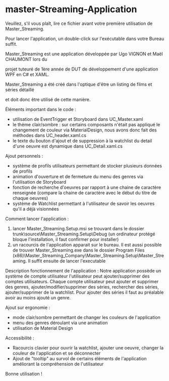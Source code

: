 # master-Streaming-Application

Veuillez, s'il vous plaît, lire ce fichier avant votre première utilisation de Master_Streaming.

Pour lancer l'application, un double-click sur l'exécutable dans votre Bureau suffit.



Master_Streaming est une application développée par Ugo VIGNON et Maël CHAUMONT lors du 

projet tuteuré de 1ère année de DUT de développement d'une application WPF en C# et XAML.



Master_Streaming a été créé dans l'optique d'être un listing de films et séries détaillé

et doit donc être utilisé de cette manière.

Éléments important dans le code : 
- utilisation de EventTrigger et Storyboard dans UC_Master.xaml
- le thème clair/sombre : sur certains composants n'était pas appliqué le changement de couleur via MaterialDesign, nous avons donc fait des méthodes dans UC_header.xaml.cs
- le texte du bouton d'ajout et de suppression à la watchlist du detail d'une oeuvre est dynamique dans UC_Detail.xaml.cs

Ajout personnels : 
- système de profils utilisateurs permettant de stocker plusieurs données de profils
- animation d'ouverture et de fermeture du menu des genres via l'utilisation de Storyboard 
- fonction de recherche d'oeuvres par rapport à une chaine de caractère renseignée (compare la chaine de caractère avec le début du titre de chaque oeuvres)
- système de Watchlist permettant à l'utilisateur de savoir les oeuvres qu'il a déjà visionnées

Comment lancer l'application :
1) lancer Master_Streaming.Setup.msi se trouvant dans le dossier trunk\source\Master_Streaming.Setup\Debug (un ordinateur protégé bloque l'installation, il faut confirmer pour installer)
2) un racourcis de l'application apparait sur le bureau. Il est aussi possible de trouver Master_Streaming.exe dans le dossier Program Files (x86)\Master_Streaming_Company\Master_Streaming.Setup\Master_Streaming.
Il suffit ensuite de lancer l'executable

Description fonctionnement de l'application : 
Notre application possède un système de compte utilisateur l'utilisateur peut ajouter/supprimer des comptes utilisateurs. Chaque compte utilisateur peut ajouter et supprimer des genres, ajouter/modifier/supprimer des séries, rechercher des séries, ajouter/supprimer de la watchlist.
Pour ajouter des séries il faut au préalable avoir au moins ajouté un genre.

Ajout sur ergonomie :
- mode clair/sombre permettant de changer les couleurs de l'application
- menu des genres déroulant via une animation
- utilisation de Material Design

Accessibilité : 
- Racourcis clavier pour ouvrir la watchlist, ajouter une oeuvre, changer la couleur de l'application et se déconnecter
- Ajout de "tooltip" au survol de certains éléments de l'application améliorant la compréhension de l'utilisateur

Bonne utilisation !
